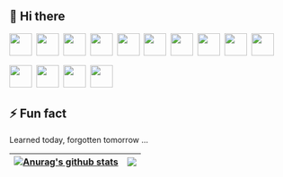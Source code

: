 ## 👋 Hi there 
<code><img width="40" height="40" src="https://cdn.svgporn.com/logos/html-5.svg"></code>&nbsp;
<code><img width="40" height="40" src="https://cdn.svgporn.com/logos/css-3.svg"></code>&nbsp;
<code><img width="40" height="40" src="https://cdn.svgporn.com/logos/javascript.svg"></code>&nbsp;
<code><img width="40" height="40" src="https://cdn.svgporn.com/logos/typescript-icon.svg"></code>&nbsp;
<code><img width="40" height="40" src="https://cdn.svgporn.com/logos/vue.svg"></code>&nbsp;
<code><img width="40" height="40" src="https://cdn.svgporn.com/logos/vitejs.svg"></code>&nbsp;
<code><img width="40" height="40" src="https://cdn.svgporn.com/logos/threejs.svg"></code>&nbsp;
<code><img width="40" height="40" src="https://cdn.svgporn.com/logos/nuxt-icon.svg"></code>&nbsp;
<code><img width="40" height="40" src="https://cdn.svgporn.com/logos/nodejs-icon-alt.svg"></code>&nbsp;
<code><img width="40" height="40" src="https://cdn.svgporn.com/logos/mongodb-icon.svg"></code>&nbsp;

<code><img width="40" height="40" src="https://cdn.svgporn.com/logos/flutter.svg"></code>&nbsp;
<code><img width="40" height="40" src="https://cdn.svgporn.com/logos/dart.svg"></code>&nbsp;
<code><img width="40" height="40" src="https://cdn.svgporn.com/logos/electron.svg"></code>&nbsp;
<code><img width="40" height="40" src="https://cdn.svgporn.com/logos/jenkins.svg"></code>&nbsp;

## ⚡ Fun fact

Learned today, forgotten tomorrow ...


| <a href="https://github.com/jahnli"><img align="center" src="https://github-readme-stats.vercel.app/api?username=jahnli&show_icons=true&theme=vue&hide=prs&hide_border=true&count_private=true" alt="Anurag's github stats" /></a> | <a href="https://github.com/jahnli"><img align="center" src="https://github-readme-stats.vercel.app/api/top-langs/?username=jahnli&theme=vue&layout=compact&hide_border=true" /></a> |
| ------------- | ------------- |
